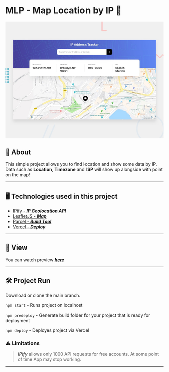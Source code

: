 # MLP - Map Location by IP 	:round_pushpin:

![Design preview for the IP address tracker coding challenge](./design/desktop-preview.jpg)

## :memo: About

This simple project allows you to find location and show some data by IP. Data such as **Location**, **Timezone** and **ISP** will show up alongside with point on the map!

---
## :desktop_computer: Technologies used in this project  
* [IPify - ***IP Geolocation API***](https://geo.ipify.org/)  
* [LeafletJS - ***Map***](https://leafletjs.com/)  
* [Parcel - ***Build Tool***](https://parceljs.org/)  
* [Vercel - ***Deploy***](https://vercel.com/)  

---
## :mag_right: View
You can watch preview [*****here*****](https://mlp-map-location-by-ip.vercel.app/)   

---
## :hammer_and_wrench: Project Run  

Download or clone the main branch.

`npm start` -  Runs project on localhost  

`npm predeploy` - Generate build folder for your project that is ready for deployment  

`npm deploy` - Deployes project via Vercel  

### :warning: Limitations
> *****IPify***** allows only 1000 API requests for free accounts. At some point of time App may stop working.  

---


